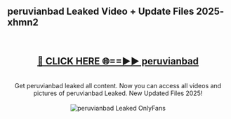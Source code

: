 <h2>peruvianbad Leaked Video + Update Files 2025- xhmn2</h2>
<br>
<div align="center">
<h2><a href="https://libra.edu.pl?peruvianbad" rel="nofollow">🔴 CLICK HERE 🌐==►► peruvianbad</a></h2>
<br>
Get peruvianbad leaked all content. Now you can access all videos and pictures of peruvianbad Leaked. New Updated Files 2025!
<br>
<br>
<a href="https://libra.edu.pl?peruvianbad" rel="nofollow" data-target="animated-image.originalLink"><img src="https://i.ibb.co.com/WyWwxjT/player-gif2.gif" alt="peruvianbad Leaked OnlyFans" style="max-width: 100%; display: inline-block;" data-target="animated-image.originalImage"></a>
</div>
<br>